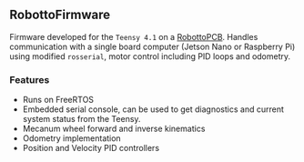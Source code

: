 ## RobottoFirmware
Firmware developed for the `Teensy 4.1` on a [RobottoPCB](https://github.com/romi2002/RobottoPCB). Handles communication with a single board computer (Jetson Nano or Raspberry Pi) using modified `rosserial`, motor control including PID loops and odometry.
### Features
* Runs on FreeRTOS
* Embedded serial console, can be used to get diagnostics and current system status from the Teensy.
* Mecanum wheel forward and inverse kinematics
* Odometry implementation
* Position and Velocity PID controllers
